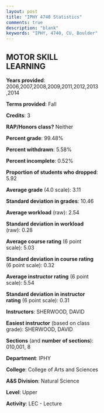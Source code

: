 ```yaml
---
layout: post
title: "IPHY 4740 Statistics"
comments: true
description: "blank"
keywords: "IPHY, 4740, CU, Boulder"
--- 
```

<head>
<script src="https://ajax.googleapis.com/ajax/libs/jquery/2.1.3/jquery.min.js"></script>
<script src="https://dl.dropboxusercontent.com/s/pc42nxpaw1ea4o9/highcharts.js?dl=0"></script>
<!-- <script src="../assets/js/highcharts.js"></script> -->
<style type="text/css">@font-face {
	font-family: "Bebas Neue";
	src: url(https://www.filehosting.org/file/details/544349/BebasNeue%20Regular.otf) format("opentype");
	}
	h1.Bebas { 
		font-family: "Bebas Neue", Verdana, Tahoma;
	}
</style>
</head>
<body>
	<div id="container" style="float: right; width: 45%; height: 88%; margin-left: 2.5%; margin-right: 2.5%;"></div>
	<script language="JavaScript">
		$(document).ready(function() {
		var chart = {type: 'column'};
		var title = {text: 'Grade Distribution'};
		var xAxis = {categories: ['A','B','C','D','F'],crosshair: true};
		var yAxis = {min: 0,title: {text: 'Percentage'}};
		var tooltip = {headerFormat: '<center><b><span style="font-size:20px">{point.key}</span></b></center>',
		               pointFormat: '<td style="padding:0"><b>{point.y:.1f}%</b></td>',
		               footerFormat: '</table>',shared: true,useHTML: true};
		var plotOptions = {column: {pointPadding: 0.0,borderWidth: 0}};  
		var credits = {enabled: false};var series= [{name: 'Percent',data: [36.62,40.85,20.42,2.11,0.0,]}];
		var json = {};
		json.chart = chart;
		json.title = title;
		json.tooltip = tooltip;
		json.xAxis = xAxis;
		json.yAxis = yAxis;  
		json.series = series;
		json.plotOptions = plotOptions;  
		json.credits = credits;
		$('#container').highcharts(json);
	});
	</script>
</body>
			   
## MOTOR SKILL LEARNING

**Years provided**: 2006,2007,2008,2009,2011,2012,2013,2014

**Terms provided**: Fall

**Credits**: 3

**RAP/Honors class?** Neither

**Percent grade**: 99.48%

**Percent withdrawn**: 5.58%

**Percent incomplete**: 0.52%

**Proportion of students who dropped**: 5.92

**Average grade** (4.0 scale): 3.11

**Standard deviation in grades**: 10.46

**Average workload** (raw): 2.54

**Standard deviation in workload** (raw): 0.28

**Average course rating** (6 point scale): 5.03

**Standard deviation in course rating** (6 point scale): 0.32

**Average instructor rating** (6 point scale): 5.54

**Standard deviation in instructor rating** (6 point scale): 0.31

**Instructors**: SHERWOOD, DAVID

**Easiest instructor** (based on class grade): SHERWOOD, DAVID

**Sections** (and **number of sections**): 010,001, 8

**Department**: IPHY

**College**: College of Arts and Sciences

**A&S Division**: Natural Science

**Level**: Upper

**Activity**: LEC - Lecture